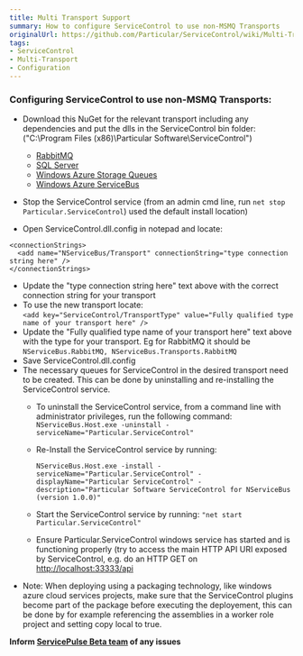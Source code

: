 ```yaml
---
title: Multi Transport Support
summary: How to configure ServiceControl to use non-MSMQ Transports
originalUrl: https://github.com/Particular/ServiceControl/wiki/Multi-Transport-Support
tags:
- ServiceControl
- Multi-Transport
- Configuration
---
```


### Configuring ServiceControl to use non-MSMQ Transports:

* Download this NuGet for the relevant transport including any dependencies and put the dlls in the ServiceControl bin folder: ("C:\Program Files (x86)\Particular Software\ServiceControl")
   * [RabbitMQ](https://www.nuget.org/packages/NServiceBus.RabbitMQ/)
   * [SQL Server](https://www.nuget.org/packages/NServiceBus.SqlServer/)
   * [Windows Azure Storage Queues](https://www.nuget.org/packages/NServiceBus.Azure/)
   * [Windows Azure ServiceBus](https://www.nuget.org/packages/NServiceBus.Azure/) 
    
* Stop the ServiceControl service (from an admin cmd line, run `net stop Particular.ServiceControl`)
used the default install location)
* Open ServiceControl.dll.config in notepad and locate:    

```   
<connectionStrings>
  <add name="NServiceBus/Transport" connectionString="type connection string here" />
</connectionStrings>
```
   
* Update the "type connection string here" text above with the correct connection string for your transport
* To use the new transport locate:    
   `<add key="ServiceControl/TransportType" value="Fully qualified type name of your transport here" />`
* Update the "Fully qualified type name of your transport here" text above with the type for your transport. Eg for RabbitMQ it should be `NServiceBus.RabbitMQ, NServiceBus.Transports.RabbitMQ`
* Save ServiceControl.dll.config
* The necessary queues for ServiceControl in the desired transport need to be created. This can be done by uninstalling and re-installing the ServiceControl service.
   * To uninstall the ServiceControl service, from a command line with administrator privileges, run the following command: `NServiceBus.Host.exe -uninstall -serviceName="Particular.ServiceControl"`
   * Re-Install the ServiceControl service by running: 

      `NServiceBus.Host.exe -install -serviceName="Particular.ServiceControl" -displayName="Particular ServiceControl" -description="Particular Software ServiceControl for NServiceBus (version 1.0.0)"` 
   * Start the ServiceControl service by running: `"net start Particular.ServiceControl"`
   * Ensure Particular.ServiceControl windows service has started and is functioning properly (try to access the main HTTP API URI exposed by ServiceControl, e.g. do an HTTP GET on [http://localhost:33333/api](http://localhost:33333/api)
* Note: When deploying using a packaging technology, like windows azure cloud services projects, make sure that the ServiceControl plugins become part of the package before executing the deployement, this can be done by for example referencing the assemblies in a worker role project and setting copy local to true.

**Inform [ServicePulse Beta team](mailto:pulsebeta@nservicebus.com) of any issues**
